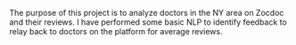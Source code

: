 The purpose of this project is to analyze doctors in the NY area on Zocdoc and their reviews. I have performed some basic NLP to identify feedback to relay back to doctors on the platform for average reviews.



